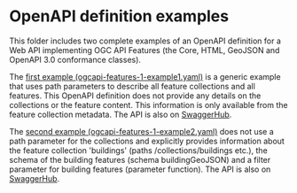 # OpenAPI definition examples

This folder includes two complete examples of an OpenAPI definition for a Web API implementing OGC API Features (the Core, HTML, GeoJSON and OpenAPI 3.0 conformance classes).

The [first example (ogcapi-features-1-example1.yaml)](ogcapi-features-1-example1.yaml) is a generic example that uses path parameters to describe all feature collections and all features. This OpenAPI definition does not provide any details on the collections or the feature content. This information is only available from the feature collection metadata. The API is also on [SwaggerHub](https://app.swaggerhub.com/apis/cportele/ogcapi-features-1-example1/1.0.0-draft.2).

The [second example (ogcapi-features-1-example2.yaml)](ogcapi-features-1-example2.yaml) does not use a path parameter for the collections and explicitly provides information about the feature collection 'buildings' (paths /collections/buildings etc.), the schema of the building features (schema buildingGeoJSON) and a filter parameter for building features (parameter function). The API is also on [SwaggerHub](https://app.swaggerhub.com/apis/cportele/ogcapi-features-1-example2/1.0.0-draft.2).